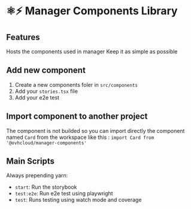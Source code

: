 # ⚛️⚡ Manager Components Library

## Features

Hosts the components used in manager
Keep it as simple as possible

## Add new component

1. Create a new components foler in `src/components`
2. Add your `stories.tsx` file
3. Add your e2e test

## Import component to another project

The component is not builded so you can import directly the component named `Card` from the workspace like this :
`import Card from '@ovhcloud/manager-components'`

## Main Scripts

Always prepending yarn:

- `start`: Run the storybook
- `test:e2e`: Run e2e test using playwright
- `test`: Runs testing using watch mode and coverage
